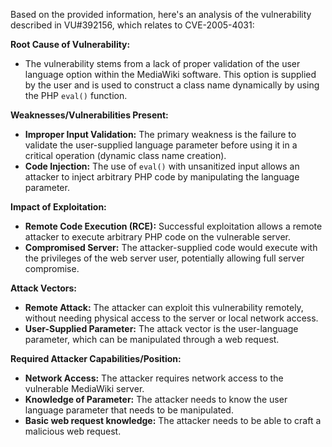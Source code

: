 Based on the provided information, here's an analysis of the vulnerability described in VU#392156, which relates to CVE-2005-4031:

**Root Cause of Vulnerability:**

*   The vulnerability stems from a lack of proper validation of the user language option within the MediaWiki software. This option is supplied by the user and is used to construct a class name dynamically by using the PHP `eval()` function.

**Weaknesses/Vulnerabilities Present:**

*   **Improper Input Validation:** The primary weakness is the failure to validate the user-supplied language parameter before using it in a critical operation (dynamic class name creation).
*   **Code Injection:** The use of `eval()` with unsanitized input allows an attacker to inject arbitrary PHP code by manipulating the language parameter.

**Impact of Exploitation:**

*   **Remote Code Execution (RCE):** Successful exploitation allows a remote attacker to execute arbitrary PHP code on the vulnerable server.
*   **Compromised Server:** The attacker-supplied code would execute with the privileges of the web server user, potentially allowing full server compromise.

**Attack Vectors:**

*   **Remote Attack:** The attacker can exploit this vulnerability remotely, without needing physical access to the server or local network access.
*   **User-Supplied Parameter:** The attack vector is the user-language parameter, which can be manipulated through a web request.

**Required Attacker Capabilities/Position:**

*   **Network Access:** The attacker requires network access to the vulnerable MediaWiki server.
*   **Knowledge of Parameter:** The attacker needs to know the user language parameter that needs to be manipulated.
*   **Basic web request knowledge:** The attacker needs to be able to craft a malicious web request.